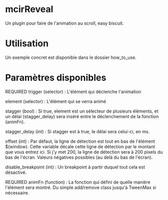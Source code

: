# mcirReveal
Un plugin pour faire de l'animation au scroll, easy biscuit.

# Utilisation
Un exemple concret est disponible dans le dossier how_to_use.

# Paramètres disponibles
REQUIRED trigger (selector) : L'élément qui déclenche l'animation

element (selector) : L'élément qui se verra animé

stagger (bool) : Si true, element est un sélecteur de plusieurs éléments, et un délai (stagger_delay) sera inséré entre le déclenchement de la fonction (animFn).

stagger_delay (int) : Si stagger est à true, le délai sera celui-ci, en ms.

offset (int) : Par défaut, la ligne de détection est tout en bas de l'élément $(window). Cette variable décale cette ligne de détection par le montant que vous entrez ici. Si j'y met 200, la ligne de détection sera à 200 pixels du bas de l'écran. Valeurs négatives possibles (au delà du bas de l'écran).

disable_breakpoint (int) : Un breakpoint à partir duquel tout cela est désactivé.

REQUIRED animFn (function) : La fonction qui défini de quelle manière l'élément sera montré. Du simple add/remove class jusqu'à TweenMax si nécessaire.